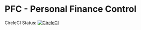 # PFC - Personal Finance Control

CircleCI Status: [![CircleCI](https://circleci.com/gh/fredbrasils/finperson.svg?style=svg)](https://circleci.com/gh/fredbrasils/finperson)
